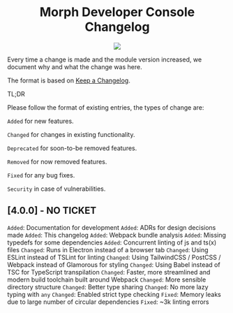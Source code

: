 <h1 align="center">Morph Developer Console Changelog</h1>
<p align="center">
    <a href="https://npm.morph.int.tools.bbc.co.uk/morph-developer-console" target="_blank">
        <img src="https://img.shields.io/badge/morph-npm-2C82C9.svg?style=flat-square">
    </a>
</p>

Every time a change is made and the module version increased, we document why and what the change was here.

The format is based on [Keep a Changelog](https://keepachangelog.com/en/1.0.0/).

TL;DR

Please follow the format of existing entries, the types of change are:

`Added` for new features.

`Changed` for changes in existing functionality.

`Deprecated` for soon-to-be removed features.

`Removed` for now removed features.

`Fixed` for any bug fixes.

`Security` in case of vulnerabilities.

## [4.0.0] - NO TICKET

`Added`: Documentation for development
`Added`: ADRs for design decisions made
`Added`: This changelog
`Added`: Webpack bundle analysis
`Added`: Missing typedefs for some dependencies
`Added`: Concurrent linting of js and ts(x) files
`Changed`: Runs in Electron instead of a browser tab
`Changed`: Using ESLint instead of TSLint for linting
`Changed`: Using TailwindCSS / PostCSS / Webpack instead of Glamorous for styling
`Changed`: Using Babel instead of TSC for TypeScript transpilation
`Changed`: Faster, more streamlined and modern build toolchain built around Webpack
`Changed`: More sensible directory structure
`Changed`: Better type sharing
`Changed`: No more lazy typing with `any`
`Changed`: Enabled strict type checking
`Fixed`: Memory leaks due to large number of circular dependencies
`Fixed`: ~3k linting errors
